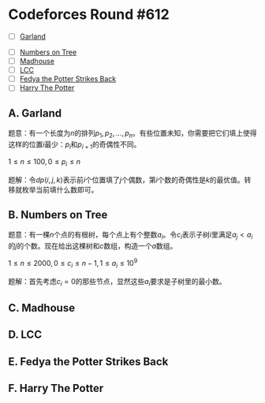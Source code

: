# Codeforces Round #612

+ [ ] [Garland](https://codeforces.com/contest/1286/problem/A)
- [ ] [Numbers on Tree](https://codeforces.com/contest/1286/problem/B)
- [ ] [Madhouse](https://codeforces.com/contest/1286/problem/C2)
- [ ] [LCC](https://codeforces.com/contest/1286/problem/D)
- [ ] [Fedya the Potter Strikes Back](https://codeforces.com/contest/1286/problem/E)
- [ ] [Harry The Potter](https://codeforces.com/contest/1286/problem/F)

## A. Garland

题意：有一个长度为$n$的排列$p_1,p_2,\dots,p_n$。有些位置未知，你需要把它们填上使得这样的位置$i$最少：$p_i$和$p_{i+1}$的奇偶性不同。

$1 \le n \le 100, 0 \le p_i \le n$

题解：令$dp(i,j,k)$表示前$i$个位置填了$j$个偶数，第$i$个数的奇偶性是$k$的最优值。转移就枚举当前填什么数即可。

## B. Numbers on Tree

题意：有一棵$n$个点的有根树，每个点上有个整数$a_i$。令$c_i$表示子树$i$里满足$a_j < a_i$的$j$的个数。现在给出这棵树和$c$数组，构造一个$a$数组。

$1 \le n \le 2000, 0 \le c_i \le n - 1, 1 \le a_i \le 10^9$

题解：首先考虑$c_i=0$的那些节点，显然这些$a_i$要求是子树里的最小数。

## C. Madhouse

## D. LCC

## E. Fedya the Potter Strikes Back

## F. Harry The Potter
